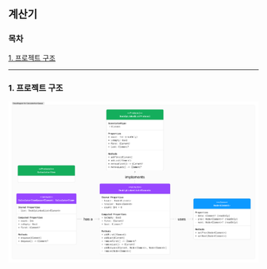 ## 계산기

### 목차
[1. 프로젝트 구조](#1-프로젝트-구조)  

---
### 1. 프로젝트 구조
![img](<https://raw.githubusercontent.com/PrismSpirit/ios-calculator-app/step1/CalculatorItemQueue_ClassDiagram.png>)
